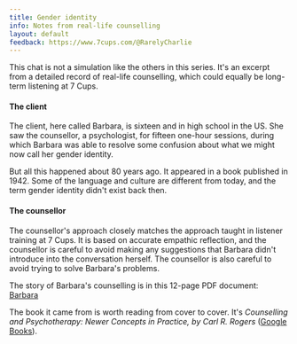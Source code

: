 ```yaml
---
title: Gender identity
info: Notes from real-life counselling
layout: default
feedback: https://www.7cups.com/@RarelyCharlie
---
```

This chat is not a simulation like the others in this series. It's an excerpt from a detailed record of real-life counselling,
which could equally be long-term listening at 7 Cups. 

#### The client

The client, here called Barbara, is sixteen and in high school in the US. She saw the counsellor, a psychologist, for 
fifteen one-hour sessions, during which Barbara was able to resolve some confusion about what we might now call her gender
identity. 

But all this happened about 80 years ago. It appeared in a book published in 1942. Some of the language and 
culture are different from today, and the term gender identity didn't exist back then.

#### The counsellor

The counsellor's approach closely matches the approach taught in listener training at 7 Cups. It is based on accurate empathic 
reflection, and the counsellor is careful to avoid making any suggestions that Barbara didn't introduce into the
conversation herself. The counsellor is also careful to avoid trying to solve Barbara's problems.

The story of Barbara's counselling is in this 12-page PDF document: [Barbara](../assets/Barbara.pdf)

The book it came from is worth reading from cover to cover. It's _Counselling and Psychotherapy: Newer Concepts in
Practice, by Carl R. Rogers_ ([Google Books](https://books.google.fr/books/about/Counseling_and_psychotherapy.html?id=nbU4AAAAIAAJ)).
